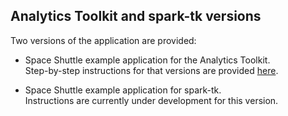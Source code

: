 ## Analytics Toolkit and spark-tk versions
Two versions of the application are provided:  

- Space Shuttle example application for the Analytics Toolkit.  
    Step-by-step instructions for that versions are provided [here](https://github.com/trustedanalytics/platform-wiki-0.7/wiki/Space-Shuttle-Example-for-Analytics-Toolkit).
    
- Space Shuttle example application for spark-tk.  
    Instructions are currently under development for this version.
